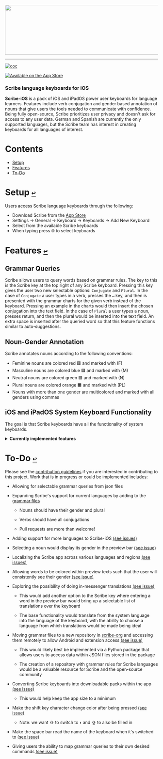 <div align="center">
  <a href="https://github.com/scribe-org/Scribe-iOS"><img src="https://github.com/scribe-org/Scribe-iOS/blob/main/Resources/Scribe-iOS_logo_transparent.png" width=612 height=164></a>
</div>

---

<!--
[![license](https://img.shields.io/github/license/scribe-org/Scribe-iOS.svg)](https://github.com/scribe-org/Scribe-iOS/blob/main/LICENSE.txt)
-->

[![coc](https://img.shields.io/badge/coc-Contributor%20Covenant-ff69b4.svg)](https://github.com/scribe-org/Scribe-iOS/blob/main/.github/CODE_OF_CONDUCT.md)

[![Available on the App Store](http://cl.ly/WouG/Download_on_the_App_Store_Badge_US-UK_135x40.svg)](https://www.apple.com/app-store/)

### Scribe language keyboards for iOS

**Scribe-iOS** is a pack of iOS and iPadOS power user keyboards for language learners. Features include verb conjugation and gender based annotation of nouns that give users the tools needed to communicate with confidence. Being fully open-source, Scribe prioritizes user privacy and doesn't ask for access to any user data. German and Spanish are currently the only supported languages, but the Scribe team has interest in creating keyboards for all languages of interest.

# **Contents**<a id="contents"></a>

- [Setup](#setup)
- [Features](#features)
- [To-Do](#to-do)

# Setup [`↩`](#contents) <a id="setup"></a>

Users access Scribe language keyboards through the following:

- Download Scribe from the [App Store](https://www.apple.com/app-store/)
- Settings -> General -> Keyboard -> Keyboards -> Add New Keyboard
- Select from the available Scribe keyboards
- When typing press 🌐 to select keyboards

# Features [`↩`](#contents) <a id="features"></a>

## Grammar Queries

Scribe allows users to query words based on grammar rules. The key to this is the Scribe key at the top right of any Scribe keyboard. Pressing this key gives the user two new selectable options: `Conjugate` and `Plural`. In the case of `Conjugate` a user types in a verb, presses the `↵` key, and then is presented with the grammar charts for the given verb instead of the keyboard. Pressing an example in the charts would then insert the chosen conjugation into the text field. In the case of `Plural` a user types a noun, presses return, and then the plural would be inserted into the text field. An extra space is inserted after the queried word so that this feature functions similar to auto-suggestions.

## Noun-Gender Annotation

Scribe annotates nouns according to the following conventions:

- Feminine nouns are colored red 🟥 and marked with (F)
- Masculine nouns are colored blue 🟦 and marked with (M)
- Neutral nouns are colored green 🟩 and marked with (N)
- Plural nouns are colored orange 🟧 and marked with (PL)
- Nouns with more than one gender are multicolored and marked with all genders using commas

<!--
Genders are displayed once a user has typed a noun and pressed space or while a noun is selected.
-->

## iOS and iPadOS System Keyboard Functionality

The goal is that Scribe keyboards have all the functionality of system keyboards.

<details><summary><strong>Currently implemented features</strong></summary>
<p>

- iPhone and iPad support (WIP)
- Dynamic layouts for cross-device performance
- Portrait and landscape views (WIP)
- Auto-capitalization
- The double space period shortcut
- Typing `'` returns to the alphabetic keyboard
- Dark mode compatibility (WIP)
- Hold-to-select characters (WIP)

</p>
</details>

# To-Do [`↩`](#contents) <a id="to-do"></a>

Please see the [contribution guidelines](https://github.com/scribe-org/Scribe-iOS/blob/main/.github/CONTRIBUTING.md) if you are interested in contributing to this project. Work that is in progress or could be implemented includes:

- Allowing for selectable grammar queries from json files

- Expanding Scribe's support for current languages by adding to the [grammar files](https://github.com/scribe-org/Scribe-iOS)

  - Nouns should have their gender and plural

  - Verbs should have all conjugations

  - Pull requests are more than welcome!

- Adding support for more languages to Scribe-iOS [(see issues)](https://github.com/scribe-org/Scribe-iOS/issues)

- Selecting a noun would display its gender in the preview bar [(see issue)]()

- Localizing the Scribe app across various languages and regions [(see issues)](https://github.com/scribe-org/Scribe-iOS/issues)

- Allowing words to be colored within preview texts such that the user will consistently see their gender [(see issue)]()

- Exploring the possibility of doing in-messenger translations [(see issue)]()

  - This would add another option to the Scribe key where entering a word in the preview bar would bring up a selectable list of translations over the keyboard

  - The base functionality would translate from the system language into the language of the keyboard, with the ability to choose a language from which translations would be made being ideal

- Moving grammar files to a new repository in [scribe-org](https://github.com/scribe-org) and accessing them remotely to allow Android and extension access [(see issue)]()

  - This would likely best be implemented via a Python package that allows users to access data within JSON files stored in the package

  - The creation of a repository with grammar rules for Scribe languages would be a valuable resource for Scribe and the open-source community

- Converting Scribe keyboards into downloadable packs within the app [(see issue)]()

  - This would help keep the app size to a minimum

- Make the shift key character change color after being pressed [(see issue)]()

  - Note: we want ⇧ to switch to `⬆` and ⇪ to also be filled in

- Make the space bar read the name of the keyboard when it's switched to [(see issue)]()

- Giving users the ability to map grammar queries to their own desired commands [(see issue)]()
